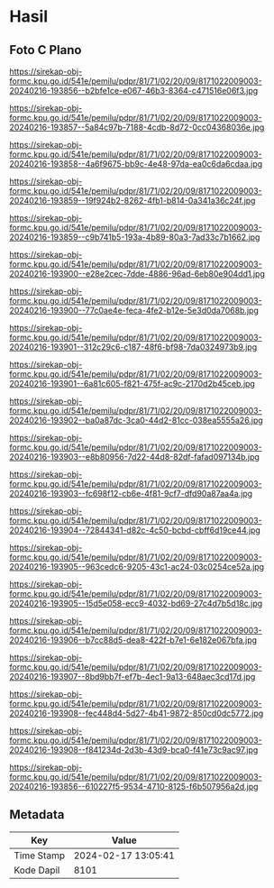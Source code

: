 # Hasil

## Foto C Plano

https://sirekap-obj-formc.kpu.go.id/541e/pemilu/pdpr/81/71/02/20/09/8171022009003-20240216-193856--b2bfe1ce-e067-46b3-8364-c471516e06f3.jpg

https://sirekap-obj-formc.kpu.go.id/541e/pemilu/pdpr/81/71/02/20/09/8171022009003-20240216-193857--5a84c97b-7188-4cdb-8d72-0cc04368036e.jpg

https://sirekap-obj-formc.kpu.go.id/541e/pemilu/pdpr/81/71/02/20/09/8171022009003-20240216-193858--4a6f9675-bb9c-4e48-97da-ea0c6da6cdaa.jpg

https://sirekap-obj-formc.kpu.go.id/541e/pemilu/pdpr/81/71/02/20/09/8171022009003-20240216-193859--19f924b2-8262-4fb1-b814-0a341a36c24f.jpg

https://sirekap-obj-formc.kpu.go.id/541e/pemilu/pdpr/81/71/02/20/09/8171022009003-20240216-193859--c9b741b5-193a-4b89-80a3-7ad33c7b1662.jpg

https://sirekap-obj-formc.kpu.go.id/541e/pemilu/pdpr/81/71/02/20/09/8171022009003-20240216-193900--e28e2cec-7dde-4886-96ad-6eb80e904dd1.jpg

https://sirekap-obj-formc.kpu.go.id/541e/pemilu/pdpr/81/71/02/20/09/8171022009003-20240216-193900--77c0ae4e-feca-4fe2-b12e-5e3d0da7068b.jpg

https://sirekap-obj-formc.kpu.go.id/541e/pemilu/pdpr/81/71/02/20/09/8171022009003-20240216-193901--312c29c6-c187-48f6-bf98-7da0324973b9.jpg

https://sirekap-obj-formc.kpu.go.id/541e/pemilu/pdpr/81/71/02/20/09/8171022009003-20240216-193901--6a81c605-f821-475f-ac9c-2170d2b45ceb.jpg

https://sirekap-obj-formc.kpu.go.id/541e/pemilu/pdpr/81/71/02/20/09/8171022009003-20240216-193902--ba0a87dc-3ca0-44d2-81cc-038ea5555a26.jpg

https://sirekap-obj-formc.kpu.go.id/541e/pemilu/pdpr/81/71/02/20/09/8171022009003-20240216-193903--e8b80956-7d22-44d8-82df-fafad097134b.jpg

https://sirekap-obj-formc.kpu.go.id/541e/pemilu/pdpr/81/71/02/20/09/8171022009003-20240216-193903--fc698f12-cb6e-4f81-9cf7-dfd90a87aa4a.jpg

https://sirekap-obj-formc.kpu.go.id/541e/pemilu/pdpr/81/71/02/20/09/8171022009003-20240216-193904--72844341-d82c-4c50-bcbd-cbff6d19ce44.jpg

https://sirekap-obj-formc.kpu.go.id/541e/pemilu/pdpr/81/71/02/20/09/8171022009003-20240216-193905--963cedc6-9205-43c1-ac24-03c0254ce52a.jpg

https://sirekap-obj-formc.kpu.go.id/541e/pemilu/pdpr/81/71/02/20/09/8171022009003-20240216-193905--15d5e058-ecc9-4032-bd69-27c4d7b5d18c.jpg

https://sirekap-obj-formc.kpu.go.id/541e/pemilu/pdpr/81/71/02/20/09/8171022009003-20240216-193906--b7cc88d5-dea8-422f-b7e1-6e182e067bfa.jpg

https://sirekap-obj-formc.kpu.go.id/541e/pemilu/pdpr/81/71/02/20/09/8171022009003-20240216-193907--8bd9bb7f-ef7b-4ec1-9a13-648aec3cd17d.jpg

https://sirekap-obj-formc.kpu.go.id/541e/pemilu/pdpr/81/71/02/20/09/8171022009003-20240216-193908--fec448d4-5d27-4b41-9872-850cd0dc5772.jpg

https://sirekap-obj-formc.kpu.go.id/541e/pemilu/pdpr/81/71/02/20/09/8171022009003-20240216-193908--f841234d-2d3b-43d9-bca0-f41e73c9ac97.jpg

https://sirekap-obj-formc.kpu.go.id/541e/pemilu/pdpr/81/71/02/20/09/8171022009003-20240216-193856--610227f5-9534-4710-8125-f6b507956a2d.jpg


## Metadata

| Key        | Value               |
| ---------- | ------------------- |
| Time Stamp | 2024-02-17 13:05:41 |
| Kode Dapil | 8101                |



